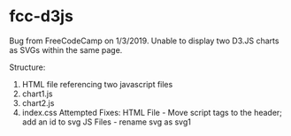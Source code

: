 # fcc-d3js
Bug from FreeCodeCamp on 1/3/2019. Unable to display two D3.JS charts as SVGs within the same page. 

Structure: 
  1) HTML file referencing two javascript files
  2) chart1.js    
  3) chart2.js
  4) index.css
Attempted Fixes:
  HTML File - Move script tags to the header; add an id to svg
  JS Files - rename svg as svg1

